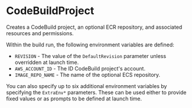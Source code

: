 # CodeBuildProject

Creates a CodeBuild project, an optional ECR repository, and associated
resources and permissions.

Within the build run, the following environment variables are defined:

- `REVISION` - The value of the `DefaultRevision` parameter unless overridden at
  launch time.
- `AWS_ACCOUNT_ID` - The ID CodeBuild project's account.
- `IMAGE_REPO_NAME` - The name of the optional ECS repository.

You can also specify up to six additional environment variables by specifying
the `ExtraEnv*` parameters. These can be used either to provide fixed values or
as prompts to be defined at launch time.

